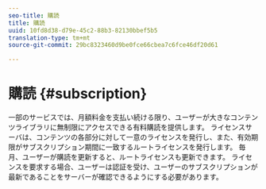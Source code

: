 ```yaml
---
seo-title: 購読
title: 購読
uuid: 10fd8d38-d79e-45c2-88b3-82130bbef5b5
translation-type: tm+mt
source-git-commit: 29bc8323460d9be0fce66cbea7c6fce46df20d61

---
```



# 購読 {#subscription}

一部のサービスでは、月額料金を支払い続ける限り、ユーザーが大きなコンテンツライブラリに無制限にアクセスできる有料購読を提供します。 ライセンスサーバは、コンテンツの各部分に対して一意のライセンスを発行し、また、有効期限がサブスクリプション期間に一致するルートライセンスを発行します。 毎月、ユーザーが購読を更新すると、ルートライセンスも更新できます。 ライセンスを要求する場合、ユーザーは認証を受け、ユーザーのサブスクリプションが最新であることをサーバーが確認できるようにする必要があります。
